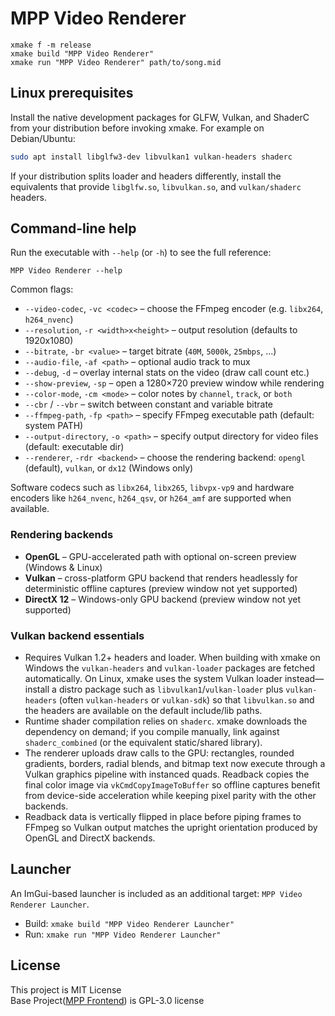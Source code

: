 # MPP Video Renderer

```
xmake f -m release
xmake build "MPP Video Renderer"
xmake run "MPP Video Renderer" path/to/song.mid
```

## Linux prerequisites

Install the native development packages for GLFW, Vulkan, and ShaderC from your distribution before invoking xmake. For example on Debian/Ubuntu:

```bash
sudo apt install libglfw3-dev libvulkan1 vulkan-headers shaderc
```

If your distribution splits loader and headers differently, install the equivalents that provide `libglfw.so`, `libvulkan.so`, and `vulkan/shaderc` headers.

## Command-line help
Run the executable with `--help` (or `-h`) to see the full reference:

```
MPP Video Renderer --help
```


Common flags:
- `--video-codec`, `-vc <codec>` – choose the FFmpeg encoder (e.g. `libx264`, `h264_nvenc`)
- `--resolution`, `-r <width>x<height>` – output resolution (defaults to 1920x1080)
- `--bitrate`, `-br <value>` – target bitrate (`40M`, `5000k`, `25mbps`, ...)
- `--audio-file`, `-af <path>` – optional audio track to mux
- `--debug`, `-d` – overlay internal stats on the video (draw call count etc.)
- `--show-preview`, `-sp` – open a 1280×720 preview window while rendering
- `--color-mode`, `-cm <mode>` – color notes by `channel`, `track`, or `both`
- `--cbr` / `--vbr` – switch between constant and variable bitrate
- `--ffmpeg-path`, `-fp <path>` – specify FFmpeg executable path (default: system PATH)
- `--output-directory`, `-o <path>` – specify output directory for video files (default: executable dir)
- `--renderer`, `-rdr <backend>` – choose the rendering backend: `opengl` (default), `vulkan`, or `dx12` (Windows only)

Software codecs such as `libx264`, `libx265`, `libvpx-vp9` and hardware encoders like `h264_nvenc`, `h264_qsv`, or `h264_amf` are supported when available.

### Rendering backends
- **OpenGL** – GPU-accelerated path with optional on-screen preview (Windows & Linux)
- **Vulkan** – cross-platform GPU backend that renders headlessly for deterministic offline captures (preview window not yet supported)
- **DirectX 12** – Windows-only GPU backend (preview window not yet supported)

### Vulkan backend essentials
- Requires Vulkan 1.2+ headers and loader. When building with xmake on Windows the `vulkan-headers` and `vulkan-loader` packages are fetched automatically. On Linux, xmake uses the system Vulkan loader instead—install a distro package such as `libvulkan1`/`vulkan-loader` plus `vulkan-headers` (often `vulkan-headers` or `vulkan-sdk`) so that `libvulkan.so` and the headers are available on the default include/lib paths.
- Runtime shader compilation relies on `shaderc`. xmake downloads the dependency on demand; if you compile manually, link against `shaderc_combined` (or the equivalent static/shared library).
- The renderer uploads draw calls to the GPU: rectangles, rounded gradients, borders, radial blends, and bitmap text now execute through a Vulkan graphics pipeline with instanced quads. Readback copies the final color image via `vkCmdCopyImageToBuffer` so offline captures benefit from device-side acceleration while keeping pixel parity with the other backends.
- Readback data is vertically flipped in place before piping frames to FFmpeg so Vulkan output matches the upright orientation produced by OpenGL and DirectX backends.


## Launcher
An ImGui-based launcher is included as an additional target: `MPP Video Renderer Launcher`.

- Build: `xmake build "MPP Video Renderer Launcher"`
- Run: `xmake run "MPP Video Renderer Launcher"`

## License
This project is MIT License\
Base Project([MPP Frontend](https://github.com/multiplayerpiano/mpp-frontend-v1)) is GPL-3.0 license
